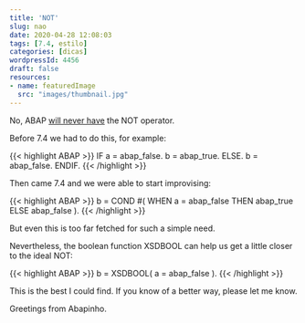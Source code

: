 ```yaml
---
title: 'NOT'
slug: nao
date: 2020-04-28 12:08:03
tags: [7.4, estilo]
categories: [dicas]
wordpressId: 4456
draft: false
resources:
- name: featuredImage
  src: "images/thumbnail.jpg"
---
```

No,
ABAP
[will never have][1]
the NOT operator.

<!--more-->

Before 7.4 we had to do this, for example:

{{< highlight ABAP >}}
IF a = abap_false.
  b = abap_true.
ELSE.
  b = abap_false.
ENDIF.
{{< /highlight >}}

Then came 7.4 and we were able to start improvising:

{{< highlight ABAP >}}
b = COND #( WHEN a = abap_false THEN abap_true ELSE abap_false ).
{{< /highlight >}}

But even this is too far fetched for such a simple need.

Nevertheless, the boolean function XSDBOOL can help us get a little closer to the ideal NOT:

{{< highlight ABAP >}}
b = XSDBOOL( a = abap_false ).
{{< /highlight >}}

This is the best I could find. If you know of a better way, please let me know.

Greetings from Abapinho.

   [1]: https://blogs.sap.com/2014/09/29/abap-news-for-740-sp08-logical-expressions/#comment-82607
